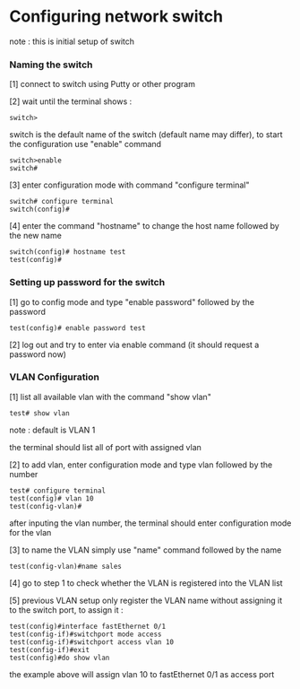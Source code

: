 Configuring network switch
========================
note : this is initial setup of switch

### Naming the switch
[1] connect to switch using Putty or other program

[2] wait until the terminal shows :
```
switch>
```
switch is the default name of the switch (default name may differ), to start the configuration
use "enable" command
```
switch>enable
switch#
```
[3] enter configuration mode with command "configure terminal"
```
switch# configure terminal
switch(config)#
```
[4] enter the command "hostname" to change the host name followed by the new name
```
switch(config)# hostname test
test(config)#
```
### Setting up password for the switch
[1] go to config mode and type "enable password" followed by the password
```
test(config)# enable password test
```
[2] log out and try to enter via enable command (it should request a password now)

### VLAN Configuration
[1] list all available vlan with the command "show vlan"
```
test# show vlan
```
note : default is VLAN 1


the terminal should list all of port with assigned vlan

[2] to add vlan, enter configuration mode and type vlan followed by the number
```
test# configure terminal
test(config)# vlan 10
test(config-vlan)#
```
after inputing the vlan number, the terminal should enter configuration mode for the vlan

[3] to name the VLAN simply use "name" command followed by the name
```
test(config-vlan)#name sales
```
[4] go to step 1 to check whether the VLAN is registered into the VLAN list


[5] previous VLAN setup only register the VLAN name without assigning it to the switch port, to assign it :
```
test(config)#interface fastEthernet 0/1
test(config-if)#switchport mode access
test(config-if)#switchport access vlan 10
test(config-if)#exit
test(config)#do show vlan
```
the example above will assign vlan 10 to fastEthernet 0/1 as access port




